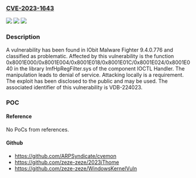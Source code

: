 ### [CVE-2023-1643](https://cve.mitre.org/cgi-bin/cvename.cgi?name=CVE-2023-1643)
![](https://img.shields.io/static/v1?label=Product&message=Malware%20Fighter&color=blue)
![](https://img.shields.io/static/v1?label=Version&message=%3D%209.4.0.776%20&color=brighgreen)
![](https://img.shields.io/static/v1?label=Vulnerability&message=CWE-404%20Denial%20of%20Service&color=brighgreen)

### Description

A vulnerability has been found in IObit Malware Fighter 9.4.0.776 and classified as problematic. Affected by this vulnerability is the function 0x8001E000/0x8001E004/0x8001E018/0x8001E01C/0x8001E024/0x8001E040 in the library ImfHpRegFilter.sys of the component IOCTL Handler. The manipulation leads to denial of service. Attacking locally is a requirement. The exploit has been disclosed to the public and may be used. The associated identifier of this vulnerability is VDB-224023.

### POC

#### Reference
No PoCs from references.

#### Github
- https://github.com/ARPSyndicate/cvemon
- https://github.com/zeze-zeze/2023iThome
- https://github.com/zeze-zeze/WindowsKernelVuln

